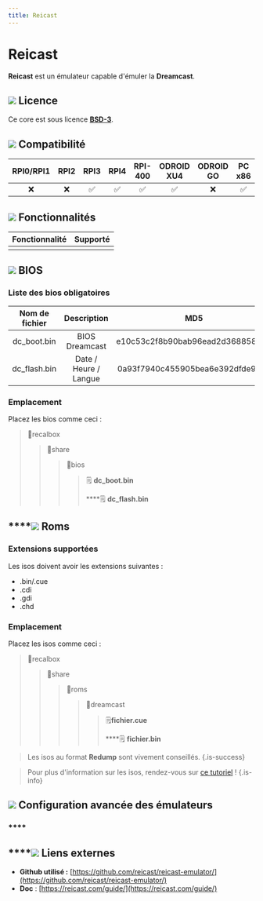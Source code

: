 ```yaml
---
title: Reicast
---
```


# Reicast

**Reicast** est un émulateur capable d'émuler la **Dreamcast**.

## ![](/migration-images/emulateurs/consoles-de-salon/dreamcast/gerald-g-parchment-background-or-border-5.svg) Licence

Ce core est sous licence [**BSD-3**](https://github.com/reicast/reicast-emulator/blob/alpha/LICENSE).

## ![](/migration-images/emulateurs/consoles-de-salon/dreamcast/compatibility.png) Compatibilité

| RPI0/RPI1 | RPI2 | RPI3 | RPI4 | RPI-400 | ODROID XU4 | ODROID GO | PC x86 | PC X86\_64 |
| :---: | :---: | :---: | :---: | :---: | :---: | :---: | :---: | :---: |
| ❌  | ❌  | ✅  | ✅  | ✅  | ✅  | ❌ | ✅  | ✅  |

## ![](/migration-images/emulateurs/consoles-de-salon/dreamcast/cogwheel-145804_640.png) Fonctionnalités

| Fonctionnalité | Supporté |
| :---: | :---: |
|  |  |

## ![](/migration-images/emulateurs/consoles-de-salon/dreamcast/tqfp32.svg) BIOS

### Liste des bios obligatoires

| Nom de fichier | Description | MD5 | Fourni |
| :---: | :---: | :---: | :---: |
| dc\_boot.bin | BIOS Dreamcast | e10c53c2f8b90bab96ead2d368858623 | ❌  |
| dc\_flash.bin | Date / Heure / Langue | 0a93f7940c455905bea6e392dfde92a4 | ❌  |

### **Emplacement**

Placez les bios comme ceci :

> 📁recalbox
>
> > 📁share
> >
> > > 📁bios
> > >
> > > > 🗒 **dc\_boot.bin**
> > > >
> > > > \*\*\*\*🗒 **dc\_flash.bin**

## \*\*\*\*![](/migration-images/emulateurs/consoles-de-salon/dreamcast/rom-30098_640.png) **Roms**

### **Extensions supportées**

Les isos doivent avoir les extensions suivantes :

* .bin/.cue
* .cdi
* .gdi
* .chd

### **Emplacement**

Placez les isos comme ceci : 

> 📁recalbox
>
> > 📁share
> >
> > > 📁roms
> > >
> > > > 📁dreamcast
> > > >
> > > > > 🗒**fichier.cue**
> > > > >
> > > > > \*\*\*\*🗒 **fichier.bin**


>Les isos au format **Redump** sont vivement conseillés.
{.is-success}


>Pour plus d'information sur les isos, rendez-vous sur [ce tutoriel](/fr/tutoriels/jeux/generalite/les-roms-et-les-isos) !
{.is-info}

## ![](/migration-images/emulateurs/consoles-de-salon/dreamcast/hammer-28636_640.png) Configuration avancée des émulateurs

### \*\*\*\*

## \*\*\*\*![](/migration-images/emulateurs/consoles-de-salon/dreamcast/kisspng-web-development-world-wide-web-computer-icons-webs-world-wide-web-icon-png-5ab05c24477216.4540070115215073642927.png) **Liens externes**

* **Github utilisé :** [https://github.com/reicast/reicast-emulator/](https://github.com/reicast/reicast-emulator/)
* **Doc** : [https://reicast.com/guide/](https://reicast.com/guide/)

